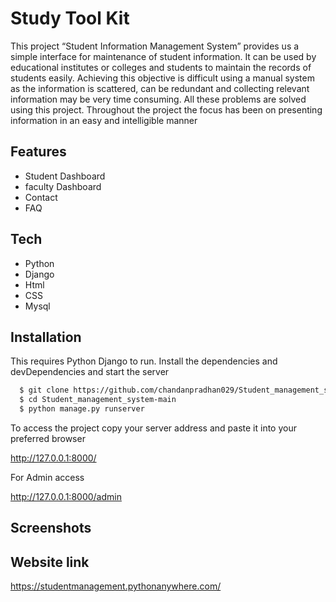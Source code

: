 
# Study Tool Kit

This project “Student Information Management System” provides us a simple interface for maintenance of student information. It can be used by educational institutes or colleges and students to maintain the records of students easily. Achieving this objective is difficult using a manual system as the information is scattered, can be redundant and collecting relevant information may be very time consuming. All these problems are solved using this project. Throughout the project the focus has been on presenting information in an easy and intelligible manner


## Features

- Student Dashboard
- faculty Dashboard
- Contact
- FAQ




## Tech 

- Python
- Django
- Html
- CSS
- Mysql




## Installation

This requires Python Django to run. Install the dependencies and devDependencies and start the server

```bash
  $ git clone https://github.com/chandanpradhan029/Student_management_system.git
  $ cd Student_management_system-main
  $ python manage.py runserver
```
    


To access the project copy your server address and paste it into your preferred browser

http://127.0.0.1:8000/

For Admin access

http://127.0.0.1:8000/admin


## Screenshots


## Website link
https://studentmanagement.pythonanywhere.com/

